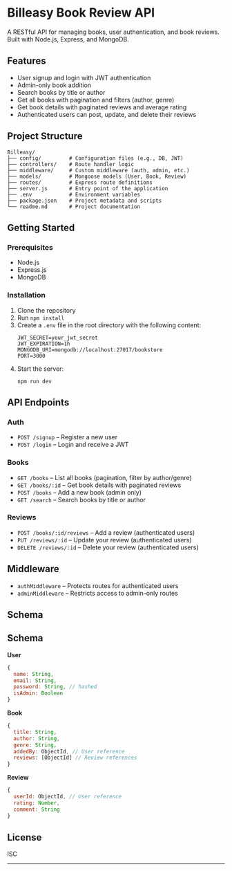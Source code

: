 # Billeasy Book Review API

A RESTful API for managing books, user authentication, and book reviews. Built with Node.js, Express, and MongoDB.

## Features

- User signup and login with JWT authentication
- Admin-only book addition
- Search books by title or author
- Get all books with pagination and filters (author, genre)
- Get book details with paginated reviews and average rating
- Authenticated users can post, update, and delete their reviews

## Project Structure

```
Billeasy/
├── config/         # Configuration files (e.g., DB, JWT)
├── controllers/    # Route handler logic
├── middleware/     # Custom middleware (auth, admin, etc.)
├── models/         # Mongoose models (User, Book, Review)
├── routes/         # Express route definitions
├── server.js       # Entry point of the application
├── .env            # Environment variables
├── package.json    # Project metadata and scripts
└── readme.md       # Project documentation
```


## Getting Started

### Prerequisites

- Node.js
- Express.js
- MongoDB

### Installation

1. Clone the repository
2. Run `npm install`
3. Create a `.env` file in the root directory with the following content:
    ```
    JWT_SECRET=your_jwt_secret
    JWT_EXPIRATION=1h
    MONGODB_URI=mongodb://localhost:27017/bookstore
    PORT=3000
    ```
4. Start the server:
    ```
    npm run dev
    ```

## API Endpoints

### Auth

- `POST /signup` – Register a new user
- `POST /login` – Login and receive a JWT

### Books

- `GET /books` – List all books (pagination, filter by author/genre)
- `GET /books/:id` – Get book details with paginated reviews
- `POST /books` – Add a new book (admin only)
- `GET /search` – Search books by title or author

### Reviews

- `POST /books/:id/reviews` – Add a review (authenticated users)
- `PUT /reviews/:id` – Update your review (authenticated users)
- `DELETE /reviews/:id` – Delete your review (authenticated users)

## Middleware

- `authMiddleware` – Protects routes for authenticated users
- `adminMiddleware` – Restricts access to admin-only routes

## Schema

## Schema

**User**
```js
{
  name: String,
  email: String,
  password: String, // hashed
  isAdmin: Boolean
}
```

**Book**
```js
{
  title: String,
  author: String,
  genre: String,
  addedBy: ObjectId, // User reference
  reviews: [ObjectId] // Review references
}
```

**Review**
```js
{
  userId: ObjectId, // User reference
  rating: Number,
  comment: String
}
```

## License

ISC

---




